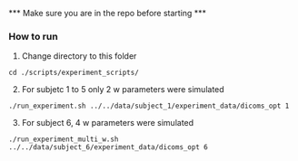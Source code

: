 *** Make sure you are in the repo before starting ***
### How to run
1. Change directory to this folder
```
cd ./scripts/experiment_scripts/
```
2. For subjetc 1 to 5 only 2 w parameters were simulated
```
./run_experiment.sh ../../data/subject_1/experiment_data/dicoms_opt 1
```
3. For subject 6, 4 w parameters were simulated
```
./run_experiment_multi_w.sh ../../data/subject_6/experiment_data/dicoms_opt 6
```
